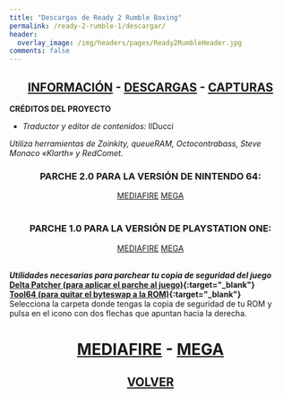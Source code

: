 ```yaml
---
title: "Descargas de Ready 2 Rumble Boxing"
permalink: /ready-2-rumble-1/descargar/
header:
  overlay_image: /img/headers/pages/Ready2RumbleHeader.jpg
comments: false
---
```


<h2 style="text-align: center;"><strong><a href="/ready-2-rumble-1/informacion/">INFORMACIÓN</a> - <a href="/ready-2-rumble-1/descargar/">DESCARGAS</a> - <a href="/ready-2-rumble-1/capturas/">CAPTURAS</a></strong></h2>

**CRÉDITOS DEL PROYECTO**
 - *Traductor y editor de contenidos:* IlDucci

*Utiliza herramientas de Zoinkity, queueRAM, Octocontrabass, Steve Monaco «Klarth» y RedComet.*

<h3 style="text-align: center;">PARCHE 2.0 PARA LA VERSIÓN DE NINTENDO 64:</h3>

<center>
<a href="https://www.mediafire.com/file/s82zuln33x3dj5d/Ready2Rumble-N64-EUSpanishTranslation-V2.0-IlDucci.7z/file" class="btn btn--primary btn--x-large" target="_blank">MEDIAFIRE</a> 
<a href="https://mega.nz/file/0A10BAxY#g3Cg-GoUAjNL88GeI6Tioeaeb-OSKhVRsJ07btyZfgA" class="btn btn--primary btn--x-large" target="_blank">MEGA</a>
</center><br>

<h3 style="text-align: center;">PARCHE 1.0 PARA LA VERSIÓN DE PLAYSTATION ONE:</h3>

<center>
<a href="https://www.mediafire.com/file/1tfpsdk561idp6q/Ready2Rumble-PSX-PAL.7z/file" class="btn btn--primary btn--x-large" target="_blank">MEDIAFIRE</a> 
<a href="https://mega.nz/file/xFdS2J4C#WQq7-Gvvrg0WBb6tsZlta2WSLJrX7ScdoSVtrT4SGUg" class="btn btn--primary btn--x-large" target="_blank">MEGA</a>
</center><br>

_**Utilidades necesarias para parchear tu copia de seguridad del juego**_  
**[Delta Patcher (para aplicar el parche al juego)](https://github.com/marco-calautti/DeltaPatcher/releases){:target="_blank"}**  
**[Tool64 (para quitar el byteswap a la ROM)](https://www.zophar.net/utilities/n64aud/tool-n64.html){:target="_blank"}**  
Selecciona la carpeta donde tengas la copia de seguridad de tu ROM y pulsa en el icono con dos flechas que apuntan hacia la derecha.

<h1 style="text-align: center;"><strong><a href="http://www.mediafire.com/download/5z5e3813mdqp8tm/Tool64_v1.11Beta1.zip" target="_blank">MEDIAFIRE</a> - <a href="https://mega.nz/#!sZM3EaaL!6VxPMLqdJ4L1eCnqqiMkNaYB0Xr0e9L3tOKe9y8eXHI" target="_blank">MEGA</a></strong></h1>

<h2 style="text-align: center;"><a href="/ready-2-rumble-1/"><strong>VOLVER</strong></a></h2>


